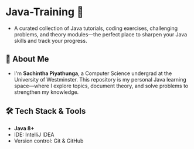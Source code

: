 # Java-Training 🚀

- A curated collection of Java tutorials, coding exercises, challenging problems, and theory modules—the perfect place to sharpen your Java skills and track your progress.

## 🎯 About Me

- I'm **Sachintha Piyathunga**, a Computer Science undergrad at the University of Westminster. This repository is my personal Java learning space—where I explore topics, document theory, and solve problems to strengthen my knowledge.

## 🛠 Tech Stack & Tools

- **Java 8+**
- IDE: IntelliJ IDEA 
- Version control: Git & GitHub

